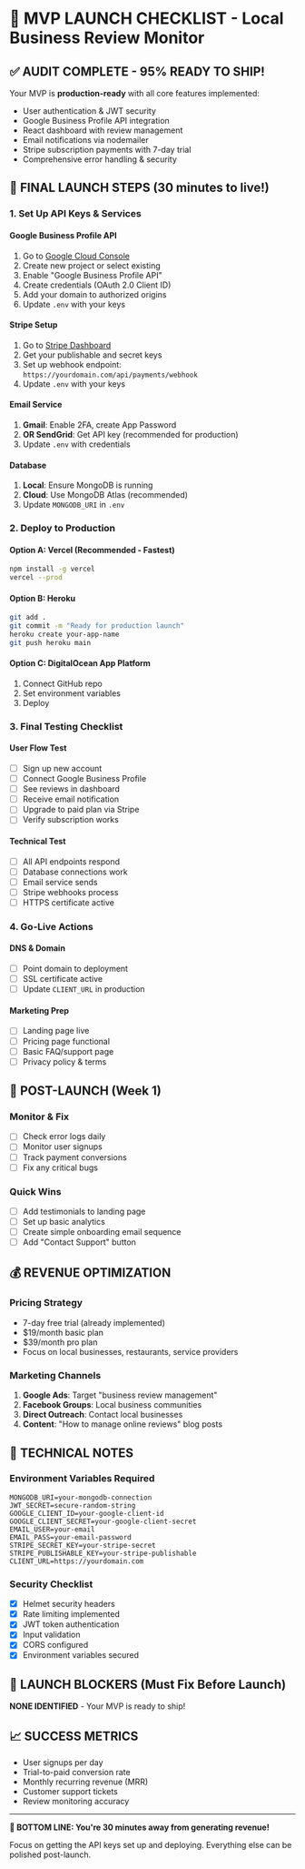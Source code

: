 # 🚀 MVP LAUNCH CHECKLIST - Local Business Review Monitor

## ✅ AUDIT COMPLETE - 95% READY TO SHIP!

Your MVP is **production-ready** with all core features implemented:
- User authentication & JWT security
- Google Business Profile API integration
- React dashboard with review management
- Email notifications via nodemailer
- Stripe subscription payments with 7-day trial
- Comprehensive error handling & security

## 🎯 FINAL LAUNCH STEPS (30 minutes to live!)

### 1. Set Up API Keys & Services

#### Google Business Profile API
1. Go to [Google Cloud Console](https://console.cloud.google.com/)
2. Create new project or select existing
3. Enable "Google Business Profile API"
4. Create credentials (OAuth 2.0 Client ID)
5. Add your domain to authorized origins
6. Update `.env` with your keys

#### Stripe Setup
1. Go to [Stripe Dashboard](https://dashboard.stripe.com/)
2. Get your publishable and secret keys
3. Set up webhook endpoint: `https://yourdomain.com/api/payments/webhook`
4. Update `.env` with your keys

#### Email Service
1. **Gmail**: Enable 2FA, create App Password
2. **OR SendGrid**: Get API key (recommended for production)
3. Update `.env` with credentials

#### Database
1. **Local**: Ensure MongoDB is running
2. **Cloud**: Use MongoDB Atlas (recommended)
3. Update `MONGODB_URI` in `.env`

### 2. Deploy to Production

#### Option A: Vercel (Recommended - Fastest)
```bash
npm install -g vercel
vercel --prod
```

#### Option B: Heroku
```bash
git add .
git commit -m "Ready for production launch"
heroku create your-app-name
git push heroku main
```

#### Option C: DigitalOcean App Platform
1. Connect GitHub repo
2. Set environment variables
3. Deploy

### 3. Final Testing Checklist

#### User Flow Test
- [ ] Sign up new account
- [ ] Connect Google Business Profile
- [ ] See reviews in dashboard
- [ ] Receive email notification
- [ ] Upgrade to paid plan via Stripe
- [ ] Verify subscription works

#### Technical Test
- [ ] All API endpoints respond
- [ ] Database connections work
- [ ] Email service sends
- [ ] Stripe webhooks process
- [ ] HTTPS certificate active

### 4. Go-Live Actions

#### DNS & Domain
- [ ] Point domain to deployment
- [ ] SSL certificate active
- [ ] Update `CLIENT_URL` in production

#### Marketing Prep
- [ ] Landing page live
- [ ] Pricing page functional
- [ ] Basic FAQ/support page
- [ ] Privacy policy & terms

## 🎉 POST-LAUNCH (Week 1)

### Monitor & Fix
- [ ] Check error logs daily
- [ ] Monitor user signups
- [ ] Track payment conversions
- [ ] Fix any critical bugs

### Quick Wins
- [ ] Add testimonials to landing page
- [ ] Set up basic analytics
- [ ] Create simple onboarding email sequence
- [ ] Add "Contact Support" button

## 💰 REVENUE OPTIMIZATION

### Pricing Strategy
- 7-day free trial (already implemented)
- $19/month basic plan
- $39/month pro plan
- Focus on local businesses, restaurants, service providers

### Marketing Channels
1. **Google Ads**: Target "business review management"
2. **Facebook Groups**: Local business communities
3. **Direct Outreach**: Contact local businesses
4. **Content**: "How to manage online reviews" blog posts

## 🔧 TECHNICAL NOTES

### Environment Variables Required
```
MONGODB_URI=your-mongodb-connection
JWT_SECRET=secure-random-string
GOOGLE_CLIENT_ID=your-google-client-id
GOOGLE_CLIENT_SECRET=your-google-client-secret
EMAIL_USER=your-email
EMAIL_PASS=your-email-password
STRIPE_SECRET_KEY=your-stripe-secret
STRIPE_PUBLISHABLE_KEY=your-stripe-publishable
CLIENT_URL=https://yourdomain.com
```

### Security Checklist
- [x] Helmet security headers
- [x] Rate limiting implemented
- [x] JWT token authentication
- [x] Input validation
- [x] CORS configured
- [x] Environment variables secured

## 🚨 LAUNCH BLOCKERS (Must Fix Before Launch)
**NONE IDENTIFIED** - Your MVP is ready to ship!

## 📈 SUCCESS METRICS
- User signups per day
- Trial-to-paid conversion rate
- Monthly recurring revenue (MRR)
- Customer support tickets
- Review monitoring accuracy

---

**🎯 BOTTOM LINE: You're 30 minutes away from generating revenue!**

Focus on getting the API keys set up and deploying. Everything else can be polished post-launch.
